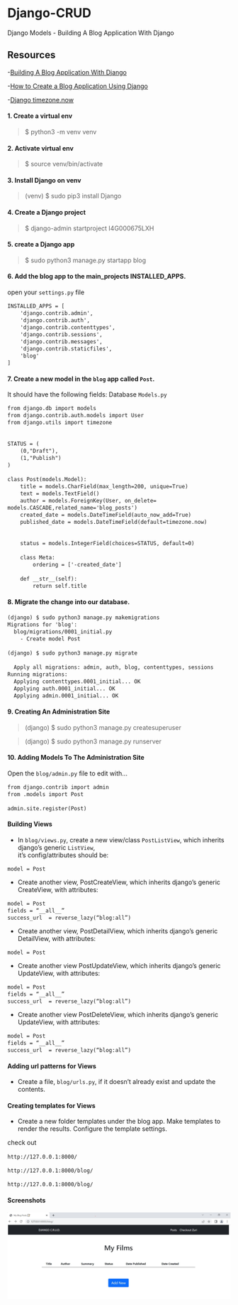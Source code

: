 # Django-CRUD

Django Models - Building A Blog Application With Django 

## Resources

-[Building A Blog Application With Django](https://djangocentral.com/building-a-blog-application-with-django/)

-[How to Create a Blog Application Using Django](https://pythonsansar.com/how-create-blog-application-using-django/)

-[Django timezone.now](https://stackoverflow.com/questions/10783864/django-1-4-timezone-now-vs-datetime-datetime-now)

#### 1. Create a virtual env 

> $ python3 -m venv venv

#### 2. Activate virtual env

> $ source venv/bin/activate


#### 3. Install Django on venv

> (venv) $ sudo pip3 install Django

#### 4. Create a Django project

> $ django-admin startproject I4G000675LXH

#### 5. create a Django app

> $ sudo python3 manage.py startapp blog

#### 6. Add the blog app to the main_projects INSTALLED_APPS. 
open your `settings.py` file
```
INSTALLED_APPS = [
    'django.contrib.admin',
    'django.contrib.auth',
    'django.contrib.contenttypes',
    'django.contrib.sessions',
    'django.contrib.messages',
    'django.contrib.staticfiles',
    'blog'
]
```

#### 7. Create a new model in the `blog` app called `Post`. 
It should have the following fields:
Database `Models.py`
```
from django.db import models
from django.contrib.auth.models import User
from django.utils import timezone


STATUS = (
    (0,"Draft"),
    (1,"Publish")
)

class Post(models.Model):
    title = models.CharField(max_length=200, unique=True)
    text = models.TextField()
    author = models.ForeignKey(User, on_delete= models.CASCADE,related_name='blog_posts')
    created_date = models.DateTimeField(auto_now_add=True)
    published_date = models.DateTimeField(default=timezone.now)
    
 
    status = models.IntegerField(choices=STATUS, default=0)

    class Meta:
        ordering = ['-created_date']

    def __str__(self):
        return self.title
```

#### 8. Migrate the change into our database.

```
(django) $ sudo python3 manage.py makemigrations
Migrations for 'blog':
  blog/migrations/0001_initial.py
    - Create model Post

(django) $ sudo python3 manage.py migrate

  Apply all migrations: admin, auth, blog, contenttypes, sessions
Running migrations:
  Applying contenttypes.0001_initial... OK
  Applying auth.0001_initial... OK
  Applying admin.0001_initial... OK
```

#### 9. Creating An Administration Site

> (django) $ sudo python3 manage.py createsuperuser

> (django) $ sudo python3 manage.py runserver

#### 10. Adding Models To The Administration Site

Open the `blog/admin.py` file to edit with...

```
from django.contrib import admin
from .models import Post

admin.site.register(Post)
```

#### Building Views 
- In `blog/views.py`,  create a new view/class `PostListView`, which inherits django’s generic `ListView`,  
it’s config/attributes should be:

```
model = Post
```

- Create another view, PostCreateView, which inherits django’s generic CreateView, with attributes:

```
model = Post
fields = “__all__”
success_url  = reverse_lazy(“blog:all”)
```
 
- Create another view, PostDetailView, which inherits django’s generic DetailView, with attributes:

```
model = Post
```
 
- Create another view PostUpdateView, which inherits django’s generic UpdateView, with attributes:

```
model = Post
fields = “__all__”
success_url  = reverse_lazy(“blog:all”)
```
 
- Create another view PostDeleteView, which inherits django’s generic UpdateView, with attributes:

```
model = Post
fields = “__all__”
success_url  = reverse_lazy(“blog:all”)
```

#### Adding url patterns for Views

- Create a file, `blog/urls.py`, if it doesn’t already exist and update the contents.

#### Creating templates for Views

- Create a new folder templates under the blog app.  Make templates to render the results. Configure the template settings.

check out 

`http://127.0.0.1:8000/`

`http://127.0.0.1:8000/blog/`

`http://127.0.0.1:8000/blog/`

#### Screenshots

![](screenshot.JPG)
